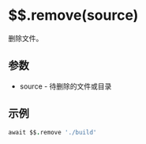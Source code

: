 # $$.remove(source)

删除文件。

## 参数

- source - 待删除的文件或目录

## 示例

```coffeescript
await $$.remove './build'
```